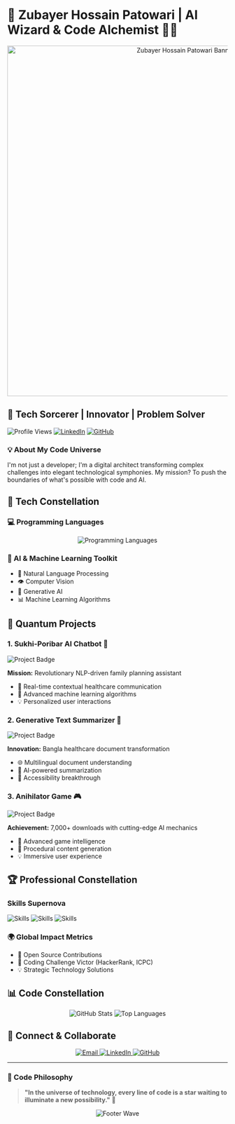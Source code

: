 # 🌠 Zubayer Hossain Patowari | AI Wizard & Code Alchemist 🧙‍💻

<div align="center">
  <img src="https://github.com/user-attachments/assets/3f35592c-2692-4582-b440-732b46be6fc2" width="800" alt="Zubayer Hossain Patowari Banner" />
</div>

## 🚀 Tech Sorcerer | Innovator | Problem Solver

![Profile Views](https://komarev.com/ghpvc/?username=mdzubayerhossain&color=dc143c)
[![LinkedIn](https://img.shields.io/badge/LinkedIn-Connect-blue?style=social&logo=linkedin)](https://linkedin.com/in/md-zubayer-hossain-patowari)
[![GitHub](https://img.shields.io/badge/GitHub-Follow-black?style=social&logo=github)](https://github.com/mdzubayerhossain)

### 💡 About My Code Universe

I'm not just a developer; I'm a digital architect transforming complex challenges into elegant technological symphonies. My mission? To push the boundaries of what's possible with code and AI.

## 🔮 Tech Constellation

### 💻 Programming Languages
<div align="center">
  <img src="https://skillicons.dev/icons?i=python,javascript,cpp,typescript,react,nodejs" alt="Programming Languages" />
</div>

### 🤖 AI & Machine Learning Toolkit
- 🧠 Natural Language Processing
- 👁️ Computer Vision
- 🔮 Generative AI
- 📊 Machine Learning Algorithms

## 🌟 Quantum Projects

### 1. Sukhi-Poribar AI Chatbot 💬
![Project Badge](https://img.shields.io/badge/Project-Healthcare%20AI-green?style=for-the-badge)

**Mission:** Revolutionary NLP-driven family planning assistant
- 🚀 Real-time contextual healthcare communication
- 🧠 Advanced machine learning algorithms
- 💡 Personalized user interactions

### 2. Generative Text Summarizer 📝
![Project Badge](https://img.shields.io/badge/Project-NLP%20Innovation-blue?style=for-the-badge)

**Innovation:** Bangla healthcare document transformation
- 🌐 Multilingual document understanding
- 🤖 AI-powered summarization
- 🌟 Accessibility breakthrough

### 3. Anihilator Game 🎮
![Project Badge](https://img.shields.io/badge/Project-Game%20Development-purple?style=for-the-badge)

**Achievement:** 7,000+ downloads with cutting-edge AI mechanics
- 🚀 Advanced game intelligence
- 🧠 Procedural content generation
- 💡 Immersive user experience

## 🏆 Professional Constellation

### Skills Supernova
![Skills](https://img.shields.io/badge/AI%20Engineering-Expert-red?style=for-the-badge)
![Skills](https://img.shields.io/badge/Full%20Stack%20Development-Master-blue?style=for-the-badge)
![Skills](https://img.shields.io/badge/Open%20Source-Contributor-green?style=for-the-badge)

### 🌍 Global Impact Metrics
- 🤝 Open Source Contributions
- 🏅 Coding Challenge Victor (HackerRank, ICPC)
- 💡 Strategic Technology Solutions

## 📊 Code Constellation

<div align="center">
  <img src="https://github-readme-stats.vercel.app/api?username=mdzubayerhossain&theme=radical&show_icons=true&include_all_commits=true" alt="GitHub Stats" />
  <img src="https://github-readme-stats.vercel.app/api/top-langs/?username=mdzubayerhossain&theme=radical&layout=compact" alt="Top Languages" />
</div>

## 🌈 Connect & Collaborate

<div align="center">
  <a href="mailto:mdzubayerpatowari@gmail.com">
    <img src="https://img.shields.io/badge/Gmail-Contact%20Me-D14836?style=for-the-badge&logo=gmail&logoColor=white" alt="Email" />
  </a>
  <a href="https://linkedin.com/in/md-zubayer-hossain-patowari">
    <img src="https://img.shields.io/badge/LinkedIn-Professional%20Network-0077B5?style=for-the-badge&logo=linkedin&logoColor=white" alt="LinkedIn" />
  </a>
  <a href="https://github.com/mdzubayerhossain">
    <img src="https://img.shields.io/badge/GitHub-Project%20Portfolio-181717?style=for-the-badge&logo=github&logoColor=white" alt="GitHub" />
  </a>
</div>

---

### 💬 Code Philosophy
> **"In the universe of technology, every line of code is a star waiting to illuminate a new possibility."** 🌠

<div align="center">
  <img src="https://capsule-render.vercel.app/api?type=waving&color=gradient&height=100&section=footer" alt="Footer Wave" />
</div>
